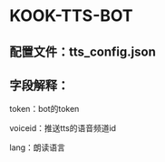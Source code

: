 # KOOK-TTS-BOT

## 配置文件：tts_config.json

## 字段解释：
token：bot的token

voiceid：推送tts的语音频道id

lang：朗读语言

